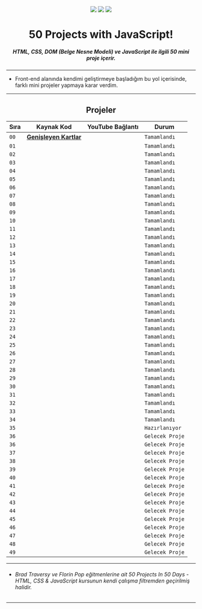 <div align= "center">
<img  src="https://skillicons.dev/icons?i=html" /> <img  src="https://skillicons.dev/icons?i=css" /> <img  src="https://skillicons.dev/icons?i=js" /> 
<h1>50 Projects with JavaScript!</h1>
<h5>HTML, CSS, DOM (Belge Nesne Modeli) ve JavaScript ile ilgili 50 mini proje içerir.</h5>
</div>

<hr/>

  - Front-end alanında kendimi geliştirmeye başladığım bu yol içerisinde, farklı mini projeler yapmaya karar verdim.  
<hr/>

<h2 align="center"> Projeler </h2>

| Sıra | Kaynak Kod                                                                                                                          | YouTube Bağlantı                                                                                                                      | Durum           |
| ---- | ----------------------------------------------------------------------------------------------------------------------------------- | ------------------------------------------------------------------------------------------------------------------------------------- | --------------- |
| `00` | **[Genişleyen Kartlar]()**                    |                                      | `Tamamlandı`    |
| `01` | **[]()**                      |                                   | `Tamamlandı`    |
| `02` | **[]()** |                                              | `Tamamlandı`    |
| `03` | **[]()**                  |                                 | `Tamamlandı`    |
| `04` | **[]()**            |  | `Tamamlandı`    |
| `05` | **[]()**                      |                               | `Tamamlandı`    |
| `06` | **[]()**          |                           | `Tamamlandı`    |
| `07` | **[]()**                        |                                            | `Tamamlandı`    |
| `08` | **[]()**                          |                                    | `Tamamlandı`    |
| `09` | **[]()**                                      |                                                 | `Tamamlandı`    |
| `10` | **[]()**                            |                                          | `Tamamlandı`    |
| `11` | **[]()**                             |                                 | `Tamamlandı`    |
| `12` | **[]()**                |                                 | `Tamamlandı`    |
| `13` | **[]()**                  |                                                   | `Tamamlandı`    |
| `14` | **[]()**                                  |                                                          | `Tamamlandı`    |
| `15` | **[]()**                      |                                             | `Tamamlandı`    |
| `16` | **[]()**                            |                                                    | `Tamamlandı`    |
| `17` | **[]()**                        |                                                        | `Tamamlandı`    |
| `18` | **[]()**                                              |                                 | `Tamamlandı`    |
| `19` | **[]()**                                            |                                                                | `Tamamlandı`    |
| `20` | **[]()**                                  |                                                   | `Tamamlandı`    |
| `21` | **[]()**                                          |                        | `Tamamlandı`    |
| `22` | **[]()**                         |                                                         | `Tamamlandı`    |
| `23` | **[]()**                           |                                           | `Tamamlandı`    |
| `24` | **[]()**                      |                                      | `Tamamlandı`    |
| `25` | **[]()**              |                                      | `Tamamlandı`    |
| `26` | **[]()**                            |                              | `Tamamlandı`    |
| `27` | **[]()**                                        |                                 | `Tamamlandı`    |
| `28` | **[]()**                              |                       | `Tamamlandı`    |
| `29` | **[]()**                                    |           | `Tamamlandı`    |
| `30` | **[]()**                                |                             | `Tamamlandı`    |
| `31` | **[]()**                               |                                                             | `Tamamlandı`    |
| `32` | **[]()**                                  |                                                              | `Tamamlandı`    |
| `33` | **[]()**                                      |                                 | `Tamamlandı`    |
| `34` | **[]()**                    |                                               | `Tamamlandı`    |
| `35` | **[]()**                                                                                                                            | **[]()**                                                                                                                              | `Hazırlanıyor`  |
| `36` | **[]()**                                                                                                                            | **[]()**                                                                                                                              | `Gelecek Proje` |
| `36` | **[]()**                                                                                                                            | **[]()**                                                                                                                              | `Gelecek Proje` |
| `37` | **[]()**                                                                                                                            | **[]()**                                                                                                                              | `Gelecek Proje` |
| `38` | **[]()**                                                                                                                            | **[]()**                                                                                                                              | `Gelecek Proje` |
| `39` | **[]()**                                                                                                                            | **[]()**                                                                                                                              | `Gelecek Proje` |
| `40` | **[]()**                                                                                                                            | **[]()**                                                                                                                              | `Gelecek Proje` |
| `41` | **[]()**                                                                                                                            | **[]()**                                                                                                                              | `Gelecek Proje` |
| `42` | **[]()**                                                                                                                            | **[]()**                                                                                                                              | `Gelecek Proje` |
| `43` | **[]()**                                                                                                                            | **[]()**                                                                                                                              | `Gelecek Proje` |
| `44` | **[]()**                                                                                                                            | **[]()**                                                                                                                              | `Gelecek Proje` |
| `45` | **[]()**                                                                                                                            | **[]()**                                                                                                                              | `Gelecek Proje` |
| `46` | **[]()**                                                                                                                            | **[]()**                                                                                                                              | `Gelecek Proje` |
| `47` | **[]()**                                                                                                                            | **[]()**                                                                                                                              | `Gelecek Proje` |
| `48` | **[]()**                                                                                                                            | **[]()**                                                                                                                              | `Gelecek Proje` |
| `49` | **[]()**                                                                                                                            | **[]()**                                                                                                                              | `Gelecek Proje` |

<hr/>

- ###### Brad Traversy ve Florin Pop eğitmenlerine ait 50 Projects In 50 Days - HTML, CSS & JavaScript kursunun kendi çalışma filtremden geçirilmiş halidir.

<hr/>
